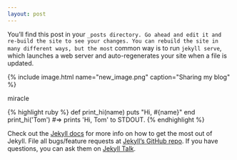 ```yaml
---
layout: post
---
```

You’ll find this post in your `_posts directory. Go ahead and edit it and re-build the site to see your changes. You can rebuild the site in many different ways, but the most` common way is to run `jekyll serve`, which launches a web server and auto-regenerates your site when a file is updated.

{% include image.html name="new_image.png" caption="Sharing my blog" %}

miracle

{% highlight ruby %}
def print_hi(name)
  puts "Hi, #{name}"
end
print_hi('Tom')
#=> prints 'Hi, Tom' to STDOUT.
{% endhighlight %}

Check out the [Jekyll docs][jekyll-docs] for more info on how to get the most out of Jekyll. File all bugs/feature requests at [Jekyll’s GitHub repo][jekyll-gh]. If you have questions, you can ask them on [Jekyll Talk][jekyll-talk].

[jekyll-docs]: http://jekyllrb.com/docs/home
[jekyll-gh]:   https://github.com/jekyll/jekyll
[jekyll-talk]: https://talk.jekyllrb.com/
